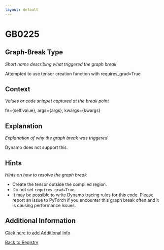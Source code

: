 ```yaml
---
layout: default
---
```

# GB0225

## Graph-Break Type
*Short name describing what triggered the graph break*

Attempted to use tensor creation function with requires_grad=True

## Context
*Values or code snippet captured at the break point*

fn={self.value}, args={args}, kwargs={kwargs}

## Explanation
*Explanation of why the graph break was triggered*

Dynamo does not support this.

## Hints
*Hints on how to resolve the graph break*

- Create the tensor outside the compiled region.
- Do not set `requires_grad=True`.
- It may be possible to write Dynamo tracing rules for this code. Please report an issue to PyTorch if you encounter this graph break often and it is causing performance issues.


## Additional Information

<!-- ADDITIONAL INFORMATION START - Add custom information below this line -->

<!-- ADDITIONAL INFORMATION END -->


[Click here to add Additional Info](https://github.com/meta-pytorch/compile-graph-break-site/edit/main/docs/gb/gb0225.md)

[Back to Registry](../index.html)
